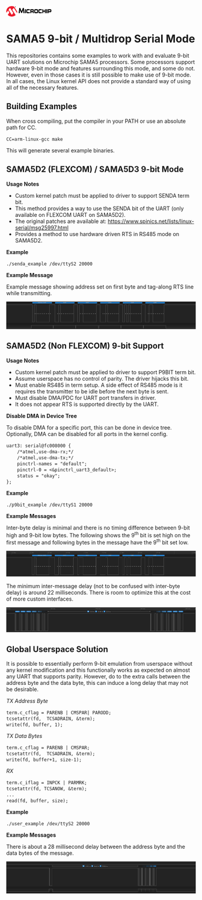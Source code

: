 ![Microchip](doc/microchip_logo.png)

# SAMA5 9-bit / Multidrop Serial Mode

This repositories contains some examples to work with and evaluate 9-bit UART
solutions on Microchip SAMA5 processors.  Some processors support hardware 9-bit
mode and features surrounding this mode, and some do not.  However, even in
those cases it is still possible to make use of 9-bit mode.  In all cases, the
Linux kernel API does not provide a standard way of using all of the necessary
features.

## Building Examples

When cross compiling, put the compiler in your PATH or use an absolute path for
CC.

    CC=arm-linux-gcc make

This will generate several example binaries.


## SAMA5D2 (FLEXCOM) / SAMA5D3 9-bit Mode

**Usage Notes**

* Custom kernel patch must be applied to driver to support SENDA term bit.
* This method provides a way to use the SENDA bit of the UART (only available on
  FLEXCOM UART on SAMA5D2).
* The original patches are available at:
  <https://www.spinics.net/lists/linux-serial/msg25997.html>
* Provides a method to use hardware driven RTS in RS485 mode on SAMA5D2.

**Example**

    ./senda_example /dev/ttyS2 20000

**Example Message**

Example message showing address set on first byte and tag-along RTS line while
transmitting.

![senda_message_w_rts](doc/senda_message_w_rts.png)


## SAMA5D2 (Non FLEXCOM) 9-bit Support

**Usage Notes**

* Custom kernel patch must be applied to driver to support P9BIT term bit.
* Assume userspace has no control of parity.  The driver hijacks this bit.
* Must enable RS485 in term setup.  A side effect of RS485 mode is it requires
  the transmitter to be idle before the next byte is sent.
* Must disable DMA/PDC for UART port transfers in driver.
* It does not appear RTS is supported directly by the UART.

**Disable DMA in Device Tree**

To disable DMA for a specific port, this can be done in device tree.  Optionally,
DMA can be disabled for all ports in the kernel config.

    uart3: serial@fc008000 {
        /*atmel,use-dma-rx;*/
        /*atmel,use-dma-tx;*/
        pinctrl-names = "default";
        pinctrl-0 = <&pinctrl_uart3_default>;
        status = "okay";
    };

**Example**

    ./p9bit_example /dev/ttyS1 20000

**Example Messages**

Inter-byte delay is minimal and there is no timing difference between 9-bit high
and 9-bit low bytes.  The following shows the 9<sup>th</sup> bit is set high on
the first message and following bytes in the message have the 9<sup>th</sup> bit
set low.

![message](doc/message.png)

The minimum inter-message delay (not to be confused with inter-byte delay) is
around 22 milliseconds.  There is room to optimize this at the cost of more
custom interfaces.

![inter_message_delay](doc/inter_message_delay.png)


## Global Userspace Solution

It is possible to essentially perform 9-bit emulation from userspace without any
kernel modification and this functionally works as expected on almost any UART
that supports parity.  However, do to the extra calls between the address byte
and the data byte, this can induce a long delay that may not be desirable.

_TX Address Byte_

    term.c_cflag = PARENB | CMSPAR| PARODD;
    tcsetattr(fd,  TCSADRAIN, &term);
    write(fd, buffer, 1);

_TX Data Bytes_

    term.c_cflag = PARENB | CMSPAR;
    tcsetattr(fd,  TCSADRAIN, &term);
    write(fd, buffer+1, size-1);

_RX_

    term.c_iflag = INPCK | PARMRK;
    tcsetattr(fd, TCSANOW, &term);
    ...
    read(fd, buffer, size);

**Example**

    ./user_example /dev/ttyS2 20000

**Example Messages**

There is about a 28 millisecond delay between the address byte and the data
bytes of the message.

![inter_message_delay](doc/message_inter_byte_gap.png)
